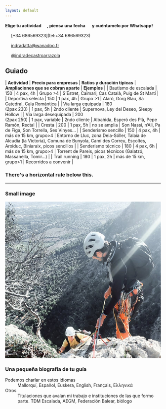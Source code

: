 ```yaml
---
layout: default
---
```


**Elige tu actividad <img src="https://raw.githubusercontent.com/FortAwesome/Font-Awesome/6.x/svgs/solid/mountain.svg" width="15" height="15">, piensa una fecha <img src="https://raw.githubusercontent.com/FortAwesome/Font-Awesome/6.x/svgs/regular/calendar-plus.svg" width="15" height="15"> y cuéntamelo por Whatsapp!**

<img src="https://raw.githubusercontent.com/FortAwesome/Font-Awesome/6.x/svgs/brands/square-whatsapp.svg" width="15" height="15"> [+34 686569323](tel:+34 686569323)

<img src="https://raw.githubusercontent.com/FortAwesome/Font-Awesome/6.x/svgs/regular/envelope.svg" width="15" height="15"> [indradatta@wanadoo.fr](mailto:indradatta@wanadoo.fr)

<img src="https://raw.githubusercontent.com/FortAwesome/Font-Awesome/6.x/svgs/brands/instagram.svg" width="15" height="15"> [@indradecastroarrazola](https://www.instagram.com/indradecastroarrazola/)

## Guiado

| **Actividad**         | **Precio para empresas** | **Ratios y duración típicas** | **Ampliaciones que se cobran aparte** | **Ejemplos**                                                                                                                                          |
| Bautismo de escalada  | 150                      | 4 pax, 4h                     | Grupo >4                              | S’Estret, Caimari, Cas Català, Puig de St Martí                                                                                                       |
| Deportiva selecta     | 150                      | 1 pax, 4h                     | Grupo >1                              | Alaró, Gorg Blau, Sa Catedral, Cala Romántica                                                                                                         |
| Vía larga equipada    | 180<br>(2pax 230)        | 1 pax, 5h                     | 2ndo cliente                          | Supernova, Ley del Deseo, Sleepy Hollow                                                                                                               |
| Via larga desequipada | 200<br>(2pax 250)        | 1 pax, variable               | 2ndo cliente                          | Albahida, Esperó des Plà, Pepe Ramón, Rectal                                                                                                          |
| Cresta                | 200                      | 1 pax, 5h                     | no se amplia                          | Son Nassi, n’Ali, Pa de Figa, Son Torrella, Ses Vinyes…                                                                                               |
| Senderismo sencillo   | 150                      | 4 pax, 4h                     | más de 15 km, grupo>4                 | Entorno de Lluc, zona Deia-Sóller, Talaia de Alcudia (la Victoria), Comuna de Bunyola, Camí des Correu, Escoltes, Arxiduc, Biniaraix, picos sencillos |
| Senderismo técnico    | 180                      | 4 pax, 6h                     | más de 15 km, grupo>4                 | Torrent de Pareis, picos técnicos (Galatzó, Massanella, Tomir…)                                                                                       |
| Trail running         | 180                      | 1 pax, 2h                     | más de 15 km, grupo>1                 | Recorridos a convenir                                                                                                                                 |

### There's a horizontal rule below this.

* * *

### Small image

![Guiando una vía larga](./assets/img/conclientes.square.jpg)

### Una pequeña biografía de tu guía

<dl>
<dt>Podemos charlar en estos idiomas</dt>
<dd>Mallorquí, Español, Euskera, English, Français, Ελληνικά</dd>
<dt>Otros</dt>
<dd>Titulaciones que avalan mi trabajo e instituciones de las que formo parte. TDM Escalada, AEGM, Federación Balear, biólogo</dd>
</dl>


